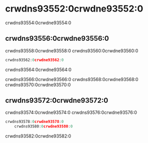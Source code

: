 # crwdns93552:0crwdne93552:0

<p class="description">crwdns93554:0crwdne93554:0</p>

## crwdns93556:0crwdne93556:0

crwdns93558:0crwdne93558:0 crwdns93560:0crwdne93560:0

```js
crwdns93562:0crwdne93562:0
```

crwdns93564:0crwdne93564:0

crwdns93566:0crwdne93566:0 crwdns93568:0crwdne93568:0 crwdns93570:0crwdne93570:0

## crwdns93572:0crwdne93572:0

crwdns93574:0crwdne93574:0 crwdns93576:0crwdne93576:0

```js
crwdns93578:0crwdne93578:0
    crwdns93580:0crwdne93580:0
```

crwdns93582:0crwdne93582:0